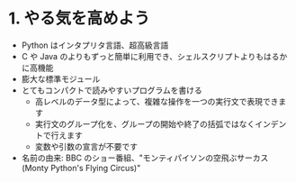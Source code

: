 # 1. やる気を高めよう

- Python はインタプリタ言語、超高級言語
- C や Java のよりもずっと簡単に利用でき、シェルスクリプトよりもはるかに高機能
- 膨大な標準モジュール
- とてもコンパクトで読みやすいプログラムを書ける
    - 高レベルのデータ型によって、複雑な操作を一つの実行文で表現できます
    - 実行文のグループ化を、グループの開始や終了の括弧ではなくインデントで行えます
    - 変数や引数の宣言が不要です
- 名前の由来:  BBC のショー番組、"モンティパイソンの空飛ぶサーカス (Monty Python's Flying Circus)"
